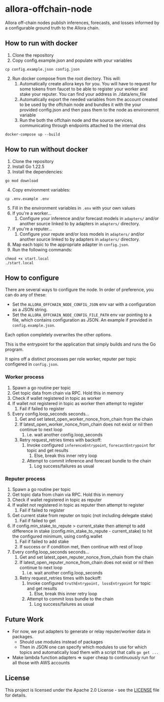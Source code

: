 # allora-offchain-node

Allora off-chain nodes publish inferences, forecasts, and losses informed by a configurable ground truth to the Allora chain.

## How to run with docker
1. Clone the repository
4. Copy config.example.json and populate with your variables

```shell
cp config.example.json config.json
```
2. Run docker compose from the root diectory. This will:
   1. Automatically create allora keys for you. You will have to request for some tokens from faucet to be able to register your worker and stake your reputer. You can find your address in ./data/env_file
   2. Automatically export the needed variables from the account created to be used by the offchain node and bundles it with the your provided config.json and then pass them to the node as environemnt variable
   3. Run the both the offchain node and the source services, communicating through endpoints attached to the internal dns
```
docker-compose up --build 
```

## How to run without docker

1. Clone the repository
2. Install Go 1.22.5
3. Install the dependencies:

```shell
go mod download
```

4. Copy environment variables:

```shell
cp .env.example .env
```

5. Fill in the environment variables in `.env` with your own values
6. If you're a worker...
   1. Configure your inference and/or forecast models in `adapters/` and/or another source linked to by adapters in `adapters/` directory.
7. If you're a reputer...
   1. Configure your repute and/or loss models in `adapters/` and/or another source linked to by adapters in `adapters/` directory.
8. Map each topic to the appropriate adapter in `config.json`.
9. Run the following commands:

```shell
chmod +x start.local
./start.local
```


## How to configure

There are several ways to configure the node. In order of preference, you can do any of these: 
* Set the `ALLORA_OFFCHAIN_NODE_CONFIG_JSON` env var with a configuration as a JSON string.
* Set the `ALLORA_OFFCHAIN_NODE_CONFIG_FILE_PATH` env var pointing to a file, which contains configuration as JSON. An example if provided in `config.example.json`.

Each option completely overwrites the other options.


This is the entrypoint for the application that simply builds and runs the Go program.

It spins off a distinct processes per role worker, reputer per topic configered in `config.json`.

### Worker process

1. Spawn a go routine per topic
2. Get topic data from chain via RPC. Hold this in memory
3. Check if wallet registered in topic as worker
4. If wallet not registered in topic as worker then attempt to register
   1. Fail if failed to register
5. Every config.loop_seconds seconds...
   1. Get and set latest_open_worker_nonce_from_chain from the chain
   2. If latest_open_worker_nonce_from_chain does not exist or nil then continue to next loop
      1. i.e. wait another config.loop_seconds
   3. Retry request_retries times with backoff:
      1. Invoke configured `inferenceEntrypoint`, `forecastEntrypoint` for topic and get results
         1. Else, break this inner retry loop
      2. Attempt to commit inference and forecast bundle to the chain
         1. Log success/failures as usual

### Reputer process

1. Spawn a go routine per topic
2. Get topic data from chain via RPC. Hold this in memory
3. Check if wallet registered in topic as reputer
4. If wallet not registered in topic as reputer then attempt to register
   1. Fail if failed to register
5. Get current stake from reputer on topic (not including delegate stake)
   1. Fail if failed to get
6. If config.min_stake_to_repute > current_stake then attempt to add difference in stake (config.min_stake_to_repute - current_stake) to hit the configured minimum, using config.wallet
   1. Fail if failed to add stake
   2. If success or if condition met, then continue with rest of loop
7. Every config.loop_seconds seconds...
   1. Get and set latest_open_reputer_nonce_from_chain from the chain
   2. If latest_open_reputer_nonce_from_chain does not exist or nil then continue to next loop
      1. i.e. wait another config.loop_seconds
   3. Retry request_retries times with backoff:
      1. Invoke configured `truthEntrypoint, lossEntrypoint` for topic and get results
         1. Else, break this inner retry loop
      2. Attempt to commit loss bundle to the chain
         1. Log success/failures as usual

## Future Work

* For now, we put adapters to generate or relay reputer/worker data in packages.
   * Should use modules instead of packages
   * Then in JSON one can specify which modules to use for which topics and automatically load them with a script that calls `go get ...`
* Make lambda function adapters => super cheap to continuously run for all those with AWS accounts

## License

This project is licensed under the Apache 2.0 License - see the [LICENSE](LICENSE) file for details.

